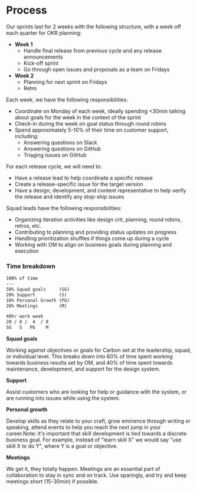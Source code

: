 # Process

Our sprints last for 2 weeks with the following structure, with a week off each quarter for OKR planning:

- **Week 1**
    - Handle final release from previous cycle and any release announcements
    - Kick-off sprint
    - Go through open issues and proposals as a team on Fridays
- **Week 2**
    - Planning for next sprint on Fridays
    - Retro

Each week, we have the following responsibilities:

- Coordinate on Monday of each week, ideally spending <30min talking about goals for the week in the context of the sprint
- Check-in during the week on goal status through round robins
- Spend approximately 5-10% of their time on customer support, including:
    - Answering questions on Slack
    - Answering questions on GitHub
    - Triaging issues on GitHub

For each release cycle, we will need to:

- Have a release lead to help coordinate a specific release
- Create a release-specific issue for the target version
- Have a design, development, and content representative to help verify the release and identify any stop-ship issues

Squad leads have the following responsibilities:

- Organizing iteration activities like design crit, planning, round robins, retros, etc.
- Contributing to planning and providing status updates on progress
- Handling prioritization shuffles if things come up during a cycle
- Working with OM to align on business goals during planning and execution

### Time breakdown

```markdown
100% of time
---
50% Squad goals     (SG)
20% Support         (S)
10% Personal Growth (PG)
20% Meetings        (M)

40hr work week
20 / 8 /  4  / 8
SG   S   PG    M
```

**Squad goals**

Working against objectives or goals for Carbon set at the leadership, squad, or individual level. This breaks down into 60% of time spent working towards business results set by OM, and 40% of time spent towards maintenance, development, and support for the design system.

**Support**

Assist customers who are looking for help or guidance with the system, or are running into issues while using the system.

**Personal growth**

Develop skills as they relate to your craft, grow eminence through writing or speaking, attend events to help you reach the next jump in your career.Note: it's important that skill development is tied towards a discrete business goal. For example, instead of "learn skill X" we would say "use skill X to do Y", where Y is a goal or objective.

**Meetings**

We get it, they totally happen. Meetings are an essential part of collaboration to stay in sync and on track. Use sparingly, and try and keep meetings short (15-30min) if possible.
